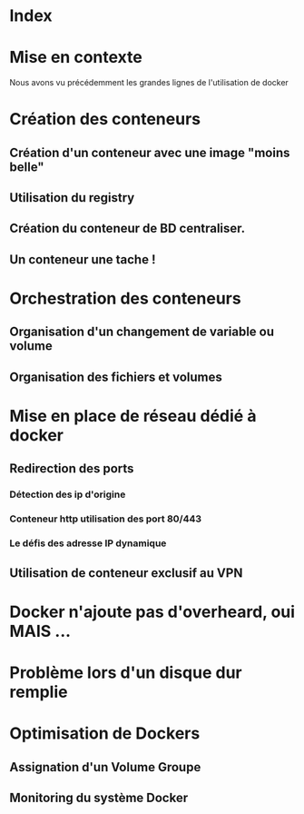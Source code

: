 <meta http-equiv='Content-Type' content='text/html; charset=utf-8' />
<style>
pre{background:#F8F8FF; border:black dashed 1px; padding:6px}
</style>

# Index

# <a name="context" /> Mise en contexte 

Nous avons vu précédemment les grandes lignes de l'utilisation de docker

# <a name="conteneurPropre" /> Création des conteneurs 
## <a name="ConteneurCommité" /> Création d'un conteneur avec une image "moins belle"
## <a name="UseRegistry" /> Utilisation du registry
## <a name="ConteneurCentraliser" /> Création du conteneur de BD centraliser.
## <a name="UnConteneurOneTask" /> Un conteneur une tache !
# <a name="orchestration" /> Orchestration des conteneurs
## <a name="ChangeVarVol" /> Organisation d'un changement de variable ou volume
## <a name="FileStructure" /> Organisation des fichiers et volumes
# <a name="NetworkStructure" /> Mise en place de réseau dédié à docker
## <a name="Redirect_port" /> Redirection des ports
### <a name="Redirect_port_srcip" /> Détection des ip d'origine
### <a name="Redictect_port_Http" /> Conteneur http utilisation des port 80/443
### <a name="ChallangeDynIP" /> Le défis des adresse IP dynamique
## <a name="ConteneurVPNonly" /> Utilisation de conteneur exclusif au VPN
# <a name="noOverHead" /> Docker n'ajoute pas d'overheard, oui MAIS ...

# <a name="ProbHDFull" /> Problème lors d'un disque dur remplie
# <a name="OptDocker" /> Optimisation de Dockers
## <a name="OptDockerFS" /> Assignation d'un Volume Groupe
## <a name="MonitoringDck" /> Monitoring du système Docker


